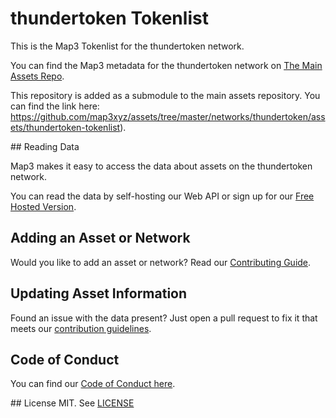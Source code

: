 
# thundertoken Tokenlist

This is the Map3 Tokenlist for the thundertoken network.

You can find the Map3 metadata for the thundertoken network on [The Main Assets Repo](https://github.com/map3xyz/assets/tree/master/networks/thundertoken).

This repository is added as a submodule to the main assets repository. You can find the link here: https://github.com/map3xyz/assets/tree/master/networks/thundertoken/assets/thundertoken-tokenlist).

## Reading Data

Map3 makes it easy to access the data about assets on the thundertoken network. 

You can read the data by self-hosting our Web API or sign up for our [Free Hosted Version](https://map3.xyz).

## Adding an Asset or Network 

Would you like to add an asset or network? Read our [Contributing Guide](https://github.com/map3xyz/assets/tree/master/docs/CONTRIBUTING.md).

## Updating Asset Information

Found an issue with the data present? Just open a pull request to fix it that meets our [contribution guidelines](https://github.com/map3xyz/assets/tree/master/docs/CONTRIBUTING.md).

## Code of Conduct
You can find our [Code of Conduct here](https://github.com/map3xyz/assets/tree/master/docs/CODE_OF_CONDUCT.md).

## License
MIT. See [LICENSE](LICENSE)
